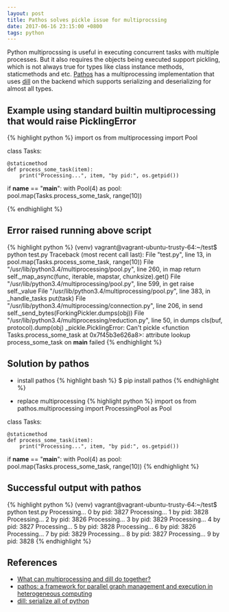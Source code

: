 ```yaml
---
layout: post
title: Pathos solves pickle issue for multiprocssing
date: 2017-06-16 23:15:00 +0800
tags: python
---
```


Python multiprocssing is useful in executing concurrent tasks with multiple processes. But it also requires the objects being executed support pickling, which is not always true for types like class instance methods, staticmethods and etc. [Pathos](https://github.com/uqfoundation/pathos) has a multiprocessing implementation that uses [dill](https://github.com/uqfoundation/dill) on the backend which supports serializing and deserializing for almost all types.

## Example using standard builtin multiprocessing that would raise PicklingError
{% highlight python %}
import os
from multiprocessing import Pool


class Tasks:

    @staticmethod
    def process_some_task(item):
        print("Processing...", item, "by pid:", os.getpid())

if __name__ == "__main__":
    with Pool(4) as pool:
        pool.map(Tasks.process_some_task, range(10))

{% endhighlight %}

## Error raised running above script
{% highlight python %}
(venv) vagrant@vagrant-ubuntu-trusty-64:~/test$ python test.py
Traceback (most recent call last):
  File "test.py", line 13, in <module>
    pool.map(Tasks.process_some_task, range(10))
  File "/usr/lib/python3.4/multiprocessing/pool.py", line 260, in map
    return self._map_async(func, iterable, mapstar, chunksize).get()
  File "/usr/lib/python3.4/multiprocessing/pool.py", line 599, in get
    raise self._value
  File "/usr/lib/python3.4/multiprocessing/pool.py", line 383, in _handle_tasks
    put(task)
  File "/usr/lib/python3.4/multiprocessing/connection.py", line 206, in send
    self._send_bytes(ForkingPickler.dumps(obj))
  File "/usr/lib/python3.4/multiprocessing/reduction.py", line 50, in dumps
    cls(buf, protocol).dump(obj)
_pickle.PicklingError: Can't pickle <function Tasks.process_some_task at 0x7f45b3e626a8>: attribute lookup process_some_task on __main__ failed
{% endhighlight %}

## Solution by pathos
- install pathos
{% highlight bash %}
$ pip install pathos
{% endhighlight %}

- replace multiprocessing
{% highlight python %}
import os
from pathos.multiprocessing import ProcessingPool as Pool


class Tasks:

    @staticmethod
    def process_some_task(item):
        print("Processing...", item, "by pid:", os.getpid())

if __name__ == "__main__":
    with Pool(4) as pool:
        pool.map(Tasks.process_some_task, range(10))
{% endhighlight %}

## Successful output with pathos
{% highlight python %}
(venv) vagrant@vagrant-ubuntu-trusty-64:~/test$ python test.py
Processing... 0 by pid: 3827
Processing... 1 by pid: 3828
Processing... 2 by pid: 3826
Processing... 3 by pid: 3829
Processing... 4 by pid: 3827
Processing... 5 by pid: 3828
Processing... 6 by pid: 3826
Processing... 7 by pid: 3829
Processing... 8 by pid: 3827
Processing... 9 by pid: 3828
{% endhighlight %}

## References
- [What can multiprocessing and dill do together?](https://stackoverflow.com/questions/19984152/what-can-multiprocessing-and-dill-do-together)
- [pathos: a framework for parallel graph management and execution in heterogeneous computing](http://trac.mystic.cacr.caltech.edu/project/pathos/wiki.html)
- [dill: serialize all of python](http://trac.mystic.cacr.caltech.edu/project/pathos/wiki/dill.html)
